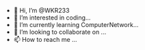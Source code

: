 - 👋 Hi, I’m @WKR233
- 👀 I’m interested in coding...
- 🌱 I’m currently learning ComputerNetwork...
- 💞️ I’m looking to collaborate on ...
- 📫 How to reach me ...

<!---
WKR233/WKR233 is a ✨ special ✨ repository because its `README.md` (this file) appears on your GitHub profile.
You can click the Preview link to take a look at your changes.
--->
